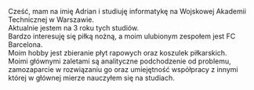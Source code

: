 Cześć, mam na imię Adrian i studiuję informatykę na Wojskowej Akademii Technicznej w Warszawie.<br>
Aktualnie jestem na 3 roku tych studiów.<br>
Bardzo interesuję się piłką nożną, a moim ulubionym zespołem jest FC Barcelona.<br>
Moim hobby jest zbieranie płyt rapowych oraz koszulek piłkarskich.<br>
Moimi głównymi zaletami są analityczne podchodzenie od problemu,<br>
zamozaparcie w rozwiązaniu go oraz umiejętność współpracy z innymi<br>
której w głównej mierze nauczyłem się na studiach.

<!---
AKUCHARSKI1/AKUCHARSKI1 is a ✨ special ✨ repository because its `README.md` (this file) appears on your GitHub profile.
You can click the Preview link to take a look at your changes.
--->
